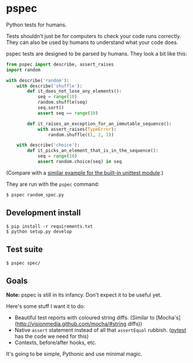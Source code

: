 pspec
=====

Python tests for humans.

Tests shouldn't just be for computers to check your code runs correctly. They can also be used by humans to understand what your code does.

pspec tests are designed to be parsed by humans. They look a bit like this:

```python
from pspec import describe, assert_raises
import random

with describe('random'):
    with describe('shuffle'):
        def it_does_not_lose_any_elements():
            seq = range(10)
            random.shuffle(seq)
            seq.sort()
            assert seq == range(10)

        def it_raises_an_exception_for_an_immutable_sequence():
            with assert_raises(TypeError):
                random.shuffle((1, 2, 3))

    with describe('choice'):
        def it_picks_an_element_that_is_in_the_sequence():
            seq = range(10)
            assert random.choice(seq) in seq
```

(Compare with a [similar example for the built-in unittest module](http://docs.python.org/library/unittest.html#basic-example).)

They are run with the `pspec` command:

    $ pspec random_spec.py



Development install
-------------------

    $ pip install -r requirements.txt
    $ python setup.py develop

Test suite
----------

    $ pspec spec/

Goals
-----

**Note:** pspec is still in its infancy. Don't expect it to be useful yet. 

Here's some stuff I want it to do:

 - Beautiful test reports with coloured string diffs. (Similar to [Mocha's](http://visionmedia.github.com/mocha/#string diffs))
 - Native ``assert`` statement instead of all that ``assertEqual`` rubbish. ([pytest](http://pytest.org/) has the code we need for this)
 - Contexts, before/after hooks, etc.

It's going to be simple, Pythonic and use minimal magic.


